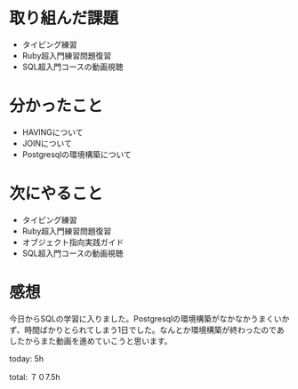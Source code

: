 #  取り組んだ課題
- タイピング練習
- Ruby超入門練習問題復習
- SQL超入門コースの動画視聴
  

# 分かったこと
- HAVINGについて
- JOINについて
- Postgresqlの環境構築について
  

# 次にやること
- タイピング練習
- Ruby超入門練習問題復習
- オブジェクト指向実践ガイド
- SQL超入門コースの動画視聴

# 感想
今日からSQLの学習に入りました。Postgresqlの環境構築がなかなかうまくいかず、時間ばかりとられてしまう1日でした。なんとか環境構築が終わったのであしたからまた動画を進めていこうと思います。  


today: 5h

total: ７０7.5h
